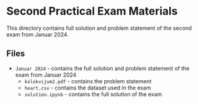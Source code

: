 # Second Practical Exam Materials

This directory contains full solution and problem statement of the second exam from Januar 2024.

## Files
- `Januar 2024` - contains the full solution and problem statement of the exam from Januar 2024
    - `kolokvijum2.pdf` - contains the problem statement
    - `heart.csv` - contains the dataset used in the exam
    - `solution.ipynb` - contains the full solution of the exam